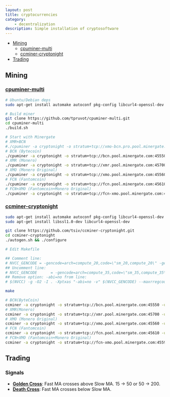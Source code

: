 ```yaml
---
layout: post
title: cryptocurrencies
category:
    - decentralization
description: Simple installation of cryptosoftware
---
```


- [Mining](#mining)
  - [cpuminer-multi](#cpuminer-multi)
  - [ccminer-cryptonight](#ccminer-cryptonight)
- [Trading](#trading)

## Mining

### [cpuminer-multi](https://github.com/tpruvot/cpuminer-multi)

```bash
# Ubuntu/Debian deps
sudo apt-get install automake autoconf pkg-config libcurl4-openssl-dev libjansson-dev libssl-dev libgmp-dev make g++

# Build miner
git clone https://github.com/tpruvot/cpuminer-multi.git
cd cpuminer-multi
./build.sh

# Start with Minergate 
# XMR+BCN
#./cpuminer -a cryptonight -o stratum+tcp://xmo-bcn.pro.pool.minergate.com:45585 -u $USER -p $PASS
# BCN (Bytecoin)
./cpuminer -a cryptonight -o stratum+tcp://bcn.pool.minergate.com:45550 -u $USER -p $PASS	
# XMR (Monero)
./cpuminer -a cryptonight -o stratum+tcp://xmr.pool.minergate.com:45700 -u $USER -p $PASS
# XMO (Monero Original)
./cpuminer -a cryptonight -o stratum+tcp://xmo.pool.minergate.com:45560 -u $USER -p $PASS	
# FCN (Fantomcoin)
./cpuminer -a cryptonight -o stratum+tcp://fcn.pool.minergate.com:45610 -u $USER -p $PASS	
# FCN+XMO (Fantomcoin+Monero Original)
./cpuminer -a cryptonight -o stratum+tcp://fcn-xmo.pool.minergate.com:45590 -u $USER -p $PASS
```

### [ccminer-cryptonight](https://github.com/tsiv/ccminer-cryptonight)

```bash
sudo apt-get install automake autoconf pkg-config libcurl4-openssl-dev libjansson-dev libssl-dev libgmp-dev make g++
sudo apt-get install libssl1.0-dev libcurl4-openssl-dev

git clone https://github.com/tsiv/ccminer-cryptonight.git
cd ccminer-cryptonight
./autogen.sh && ./configure

# Edit Makefile

## Comment line:
# NVCC_GENCODE = -gencode=arch=compute_20,code=\"sm_20,compute_20\" -gencode=arch=compute_30,code=\"sm_30,compute_30\" -gencode=arch=compute_35,code=\"sm_35,compute_35\"
## Uncomment line:
# NVCC_GENCODE		= -gencode=arch=compute_35,code=\"sm_35,compute_35\"
## Remove option: -abi=no from line:
# $(NVCC) -g -O2 -I . -Xptxas "-abi=no -v" $(NVCC_GENCODE) --maxrregcount=80 --ptxas-options=-v $(JANSSON_INCLUDES) -o $@ -c $<

make

# BCN(ByteCoin)
ccminer -a cryptonight -o stratum+tcp://bcn.pool.minergate.com:45550 -u $USER -p $PASS
# XMR(Monero)
ccminer -a cryptonight -o stratum+tcp://xmr.pool.minergate.com:45700 -u $USER -p $PASS
# XMO (Monero Original)
ccminer -a cryptonight -o stratum+tcp://xmo.pool.minergate.com:45560 -u $USER -p $PASS
# FCN (Fantomcoin)
ccminer -a cryptonight -o stratum+tcp://fcn.pool.minergate.com:45610 -u $USER -p $PASS
# FCN+XMO (Fantomcoin+Monero Original)
ccminer -a cryptonight -o stratum+tcp://fcn-xmo.pool.minergate.com:45590 -u $USER -p $PASS
```


## Trading

### Signals

- [**Golden Cross**](https://www.investopedia.com/terms/g/goldencross.asp): Fast MA crosses above Slow MA. 15 -> 50 or 50 -> 200.
- [**Death Cross**](https://www.investopedia.com/terms/d/deathcross.asp): Fast MA crosses below Slow MA.

